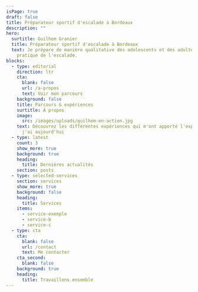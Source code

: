 ```yaml
---
isPage: true
draft: false
title: Préparateur sportif d'escalade à Bordeaux
description: ""
hero:
  surtitle: Guilhem Granier
  title: Préparateur sportif d'escalade à Bordeaux
  text: J﻿e prépare de manière qualitative des adolescents et des adultes dans la
    pratique de l'escalade.
blocks:
  - type: editorial
    direction: ltr
    cta:
      blank: false
      url: /a-propos
      text: Voir mon parcours
    background: false
    title: Parcours & expériences
    surtitle: À propos
    image:
      src: /images/uploads/guilhem-en-action.jpg
    text: Découvrez les différentes expériences qui m'ont apporté l'expertise que
      j'ai aujourd'hui
  - type: latest
    count: 3
    show_more: true
    background: true
    heading:
      title: Dernières actualités
    section: posts
  - type: selected-services
    section: services
    show_more: true
    background: false
    heading:
      title: Services
    items:
      - service-exemple
      - service-b
      - service-c
  - type: cta
    cta:
      blank: false
      url: /contact
      text: Me contacter
    cta_second:
      blank: false
    background: true
    heading:
      title: Travaillons ensemble
---
```

